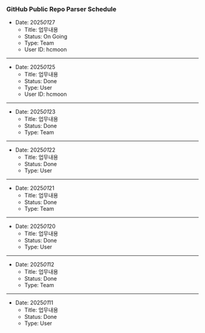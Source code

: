### GitHub Public Repo Parser Schedule

- Date: 2025*01*27
  * Title: 업무내용
  * Status: On Going
  * Type: Team
  * User ID: hcmoon

***
- Date: 2025*01*25
  * Title: 업무내용
  * Status: Done
  * Type: User
  * User ID: hcmoon

***
- Date: 2025*01*23
  * Title: 업무내용
  * Status: Done
  * Type: Team

***
- Date: 2025*01*22
  * Title: 업무내용
  * Status: Done
  * Type: User

***
- Date: 2025*01*21
  * Title: 업무내용
  * Status: Done
  * Type: Team

***
- Date: 2025*01*20
  * Title: 업무내용
  * Status: Done
  * Type: User

***
- Date: 2025*01*12
  * Title: 업무내용
  * Status: Done
  * Type: Team

***
- Date: 2025*01*11
  * Title: 업무내용
  * Status: Done
  * Type: User
